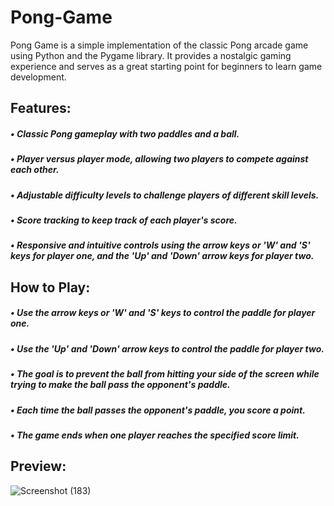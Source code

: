 # Pong-Game

Pong Game is a simple implementation of the classic Pong arcade game using Python and the Pygame library. It provides a nostalgic gaming experience and serves as a great starting point for beginners to learn game development.

## Features:
##### • Classic Pong gameplay with two paddles and a ball.
##### • Player versus player mode, allowing two players to compete against each other.
##### • Adjustable difficulty levels to challenge players of different skill levels.
##### • Score tracking to keep track of each player's score.
##### • Responsive and intuitive controls using the arrow keys or 'W' and 'S' keys for player one, and the 'Up' and 'Down' arrow keys for player two.

## How to Play:
##### • Use the arrow keys or 'W' and 'S' keys to control the paddle for player one.
##### • Use the 'Up' and 'Down' arrow keys to control the paddle for player two.
##### • The goal is to prevent the ball from hitting your side of the screen while trying to make the ball pass the opponent's paddle.
##### • Each time the ball passes the opponent's paddle, you score a point.
##### • The game ends when one player reaches the specified score limit.

## Preview:
![Screenshot (183)](https://github.com/AdeyemiEmmanuel/Pong-Game/assets/98936329/9c6038d2-31ad-4547-8a18-c6716a4eac35)
